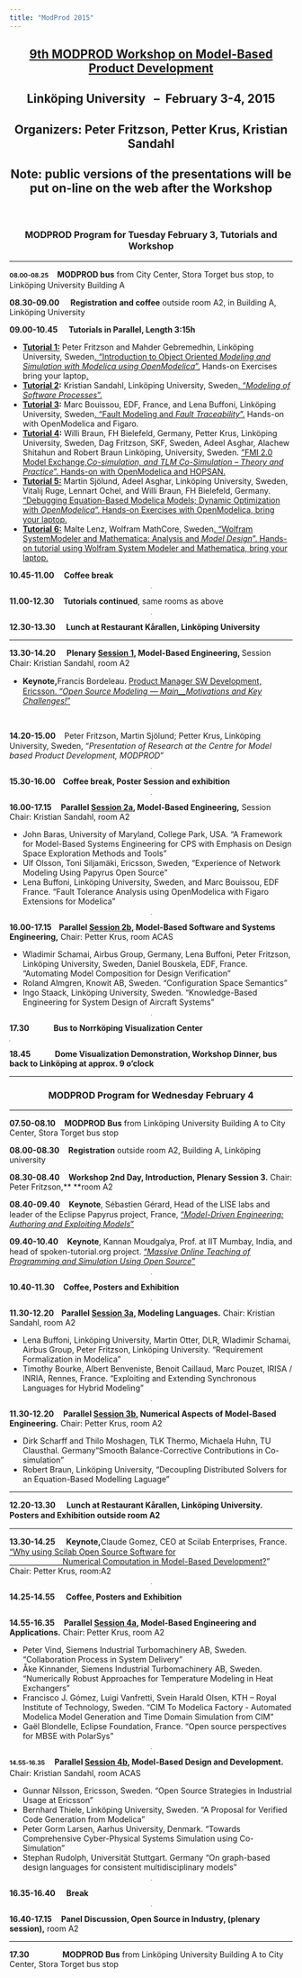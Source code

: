 ```yaml
---
title: "ModProd 2015"
---
```

<h2 align="center">
  <a href="http://www.modprod.liu.se/modprod-2015?l=en"><strong>9th MODPROD Workshop on Model-Based Product Development</strong></a>
</h2>

<h2 align="center">
  Linköping University&nbsp;&nbsp; –&nbsp; February 3-4, 2015
</h2>

<h2 align="center">
  Organizers: Peter Fritzson, Petter Krus, Kristian Sandahl
</h2>

<h2 align="center">
  Note: public versions of the presentations will be put on-line on the web after the Workshop
</h2>

##### &nbsp;

<h3 style="text-align: center;">
  <span style="font-size: 12pt;">MODPROD Program for Tuesday February 3, Tutorials and Workshop</span>
</h3>

* * *

<strong style="line-height: 17.92px; font-size: 11px;">08.00-08.25</strong><span style="line-height: 17.92px; font-size: 11px;">&nbsp;&nbsp;&nbsp;&nbsp;&nbsp;</span>**MODPROD bus** from City Center, Stora Torget bus stop, to Linköping University Building A

**08.30-09.00** &nbsp;&nbsp;&nbsp;&nbsp;**Registration** **and coffee** outside room A2, in Building A, Linköping University

<p align="left">
  <strong>09.00-10.45</strong> &nbsp;&nbsp;&nbsp;&nbsp;<strong>Tutorials in Parallel, Length 3:15h</strong>
</p>

  * **<span style="text-decoration: underline;">Tutorial 1:</span>** Peter Fritzson and Mahder Gebremedhin, Linköping University, Sweden[. “Introduction to Object Oriented _Modeling and Simulation with Modelica using OpenModelica_”.][74] Hands-on Exercises bring your laptop[.][74]
  * **<span style="text-decoration: underline;">Tutorial 2</span>:** Kristian Sandahl, Linköping University, Sweden[. “_Modeling of Software Processes_”.][75]
  * **<span style="text-decoration: underline;">Tutorial 3</span>:** Marc Bouissou, EDF, France, and Lena Buffoni, Linköping University, Sweden[. “Fault Modeling and _Fault Traceability_”.][76] Hands-on with OpenModelica and Figaro.[][76]
  * **<span style="text-decoration: underline;">Tutorial 4</span>:** Willi Braun, FH Bielefeld, Germany, Petter Krus, Linköping University, Sweden, Dag Fritzson, SKF, Sweden, Adeel Asghar, Alachew Shitahun and Robert Braun Linköping, University, Sweden. [”FMI 2.0 Model Exchange,_Co-simulation, and TLM Co-Simulation – Theory and Practice_”. Hands-on with OpenModelica and HOPSAN.][77]
  * **<span style="text-decoration: underline;">Tutorial 5:</span>** [][78]Martin Sjölund, Adeel Asghar, Linköping University, Sweden, Vitalij Ruge, Lennart Ochel, and Willi Braun, FH Bielefeld, Germany. [“Debugging Equation-Based Modelica Models; Dynamic Optimization with _OpenModelica_”. Hands-on Exercises with OpenModelica, bring your laptop.][78]
  * **<span style="text-decoration: underline;">Tutorial 6:</span>** [][79]Malte Lenz, Wolfram MathCore, Sweden[. “Wolfram SystemModeler and Mathematica: Analysis and _Model Design_”. Hands-on tutorial using Wolfram System Modeler and Mathematica, bring your laptop.][79]

**10.45-11.00** **&nbsp; &nbsp; Coffee break**

<div align="center">
  <hr align="center" size="2" width="1" />
</div>

**11.00-12.30 &nbsp; &nbsp; Tutorials continued**, same rooms as above

<div align="center">
  <hr align="center" size="2" width="1" />
</div>

**12.30-13.30** &nbsp;&nbsp;&nbsp;**&nbsp;Lunch at Restaurant Kårallen, Linköping University**

* * *

<strong style="line-height: 17.92px;">13.30-14.20</strong> <span style="line-height: 17.92px;">&nbsp;&nbsp;&nbsp;&nbsp;</span><strong style="line-height: 17.92px;">Plenary <span style="text-decoration: underline;">Session 1</span>, Model-Based Engineering, </strong><span style="line-height: 17.92px;">Session Chair: Kristian Sandahl, room A2</span>

  * <strong style="line-height: 17.92px;">Keynote,</strong>Francis Bordeleau. [Product Manager SW Development, Ericsson. “_Open Source Modeling — Main__Motivations and Key Challenges!_”][80]

&nbsp;

<strong style="line-height: 17.92px;">14.20-15.00</strong><span style="line-height: 17.92px;">&nbsp; &nbsp; </span>Peter Fritzson, Martin Sjölund; Petter Krus, Linköping University, Sweden, “_Presentation of Research at the_ _Centre for Model based Product Development, MODPROD_”

<div align="center">
  <hr align="center" size="2" width="1" />
</div>

**15.30-16.00 &nbsp; &nbsp;Coffee break, Poster Session and exhibition**

<div align="center">
  <hr align="center" size="2" width="1" />
</div>

**16.00-17.15 &nbsp; &nbsp; Parallel <span style="text-decoration: underline;">Session 2a</span>, Model-Based Engineering,** Session Chair: Kristian Sandahl, room A2

  * John Baras, University of Maryland, College Park, USA. “A Framework for Model-Based Systems Engineering for CPS with Emphasis on Design Space Exploration Methods and Tools”
  * Ulf Olsson, Toni Siljamäki, Ericsson, Sweden, “Experience of Network Modeling Using Papyrus Open Source”
  * Lena Buffoni, Linköping University, Sweden, and Marc Bouissou, EDF France. “Fault Tolerance Analysis using OpenModelica with Figaro Extensions for Modelica”

<div align="center">
  <hr align="center" size="2" width="1" />
</div>

**16.00-17.15 &nbsp; &nbsp;Parallel <span style="text-decoration: underline;">Session 2b</span>, Model-Based Software and Systems Engineering,** Chair: Petter Krus, room ACAS

  * Wladimir Schamai, Airbus Group, Germany, Lena Buffoni, Peter Fritzson, Linköping University, Sweden, Daniel Bouskela, EDF, France. “Automating Model Composition for Design Verification”
  * Roland Almgren, Knowit AB, Sweden. “Configuration Space Semantics”
  * Ingo Staack, Linköping University, Sweden. “Knowledge-Based Engineering for System Design of Aircraft Systems”

<div align="center">
  <hr align="center" size="2" width="1" />
</div>

<p align="left">
  <strong>17.30<em>&nbsp; &nbsp; &nbsp; &nbsp; &nbsp; &nbsp;&nbsp; </em>Bus to Norrköping Visualization Center</strong>
</p>

<div align="left">
  <hr align="left" size="2" width="1" />
</div>

<p align="left">
  <strong>18.45<em>&nbsp; &nbsp; &nbsp; &nbsp; &nbsp; &nbsp;&nbsp; </em>Dome Visualization Demonstration, Workshop Dinner, bus back to Linköping at approx. 9 o’clock</strong>
</p>

* * *

<h3 align="center">
  <span style="font-size: 12pt;"><strong>MODPROD Program for Wednesday February 4</strong></span>
</h3>

* * *

**07.50-08.10**&nbsp; &nbsp; **MODPROD Bus** from Linköping University Building A to City Center, Stora Torget bus stop

**08.00-08.30**&nbsp; &nbsp;&nbsp;**Registration** outside room A2, Building A, Linköping university

**08.30-08.40** &nbsp;&nbsp;&nbsp;**Workshop 2nd Day, Introduction, Plenary Session 3.** Chair: Peter Fritzson,**&nbsp;**room A2

<strong style="line-height: 17.92px;">08.40-09.40</strong> <span style="line-height: 17.92px;">&nbsp;&nbsp;&nbsp;</span><strong style="line-height: 17.92px;">Keynote</strong><span style="line-height: 17.92px;">, </span>Sébastien Gérard, Head of the LISE labs and leader of the Eclipse Papyrus project, France, [“_Model-Driven Engineering: Authoring and Exploiting Models_”][81]

<strong style="line-height: 17.92px;">09.40-10.40</strong><span style="line-height: 17.92px;">&nbsp;&nbsp;&nbsp;&nbsp;</span><strong style="line-height: 17.92px;">Keynote</strong><span style="line-height: 17.92px;">, </span>Kannan Moudgalya, Prof. at IIT Mumbay, India, and head of spoken-tutorial.org project. [“_Massive_ _Online Teaching of Programming and Simulation Using Open Source_”][82]

<div align="center">
  <hr align="center" size="2" width="1" />
</div>

**10.40-11.30**&nbsp;&nbsp;&nbsp;&nbsp;**Coffee, Posters and Exhibition**

<div align="center">
  <hr align="center" size="2" width="1" />
</div>

**11.30-12.20 &nbsp; &nbsp;Parallel <span style="text-decoration: underline;">Session 3a</span>, Modeling Languages.** Chair: Kristian Sandahl, room A2

  * Lena Buffoni, Linköping University, Martin Otter, DLR, Wladimir Schamai, Airbus Group, Peter Fritzson, Linköping University. “Requirement Formalization in Modelica”
  * Timothy Bourke, Albert Benveniste, Benoit Caillaud, Marc Pouzet, IRISA / INRIA, Rennes, France. “Exploiting and Extending Synchronous Languages for Hybrid Modeling”

<div align="center">
  <hr align="center" size="2" width="1" />
</div>

**11.30-12.20 &nbsp; &nbsp; Parallel <span style="text-decoration: underline;">Session 3b</span>, Numerical Aspects of Model-Based Engineering.** Chair: Petter Krus, room A2

  * <span style="line-height: 17.92px;"></span>Dirk Scharff and Thilo Moshagen, TLK Thermo, Michaela Huhn, TU Clausthal. Germany“Smooth Balance-Corrective Contributions in Co-simulation”
  * Robert Braun, Linköping University, “Decoupling Distributed Solvers for an Equation-Based Modelling Laguage”

* * *

<strong style="line-height: 17.92px;">12.20-13.30</strong> <span style="line-height: 17.92px;">&nbsp;&nbsp;&nbsp;&nbsp;</span><strong style="line-height: 17.92px;">Lunch at Restaurant Kårallen, Linköping University. </strong><strong style="line-height: 17.92px;">Posters and Exhibition outside room A2</strong>

* * *

<strong style="line-height: 17.92px;">13.30-14.25</strong><span style="line-height: 17.92px;">&nbsp; &nbsp; &nbsp;</span><strong style="line-height: 17.92px;">Keynote,</strong>Claude Gomez, CEO at Scilab Enterprises, France. [“Why using Scilab Open Source Software for][83]  
 [&nbsp;&nbsp;&nbsp;&nbsp;&nbsp;&nbsp;&nbsp;&nbsp;&nbsp;&nbsp;&nbsp;&nbsp;&nbsp;&nbsp;&nbsp;&nbsp;&nbsp;&nbsp;&nbsp;&nbsp;&nbsp;&nbsp;&nbsp;&nbsp;Numerical Computation in Model-Based Development?][83]” Chair: Petter Krus, room:A2

<div align="center">
  <hr align="center" size="2" width="1" />
</div>

**14.25-14.55**&nbsp; &nbsp; &nbsp;**Coffee, Posters and Exhibition**

<div align="center">
  <hr align="center" size="2" width="1" />
</div>

**14.55-16.35 &nbsp; &nbsp; Parallel <span style="text-decoration: underline;">Session 4a</span>, Model-Based Engineering and Applications.** Chair: Petter Krus, room A2

  * Peter Vind, Siemens Industrial Turbomachinery AB, Sweden. “Collaboration Process in System Delivery”
  * Åke Kinnander, Siemens Industrial Turbomachinery AB, Sweden. “Numerically Robust Approaches for Temperature Modeling in Heat Exchangers”
  * Francisco J. Gómez, Luigi Vanfretti, Svein Harald Olsen, KTH – Royal Institute of Technology, Sweden. “CIM To Modelica Factory - Automated Modelica Model Generation and Time Domain Simulation from CIM”
  * Gaël Blondelle, Eclipse Foundation, France. “Open source perspectives for MBSE with PolarSys”

<div align="center">
  <hr align="center" size="2" width="1" />
</div>

<strong style="line-height: 17.92px; font-size: 11px;">14.55-16.35</strong> **&nbsp; &nbsp; Parallel <span style="text-decoration: underline;">Session 4b</span>, Model-Based Design and Development.** Chair: Kristian Sandahl, room ACAS

  * Gunnar Nilsson, Ericsson, Sweden. “Open Source Strategies in Industrial Usage at Ericsson”
  * Bernhard Thiele, Linköping University, Sweden. “A Proposal for Verified Code Generation from Modelica”
  * Peter Gorm Larsen, Aarhus University, Denmark. “Towards Comprehensive Cyber-Physical Systems Simulation using Co-Simulation”
  * Stephan Rudolph, Universität Stuttgart. Germany “On graph-based design languages for consistent multidisciplinary models”

<div align="center">
  <hr align="center" size="2" width="1" />
</div>

**16.35-16.40**&nbsp;&nbsp;&nbsp;&nbsp;&nbsp;**Break**

<div align="center">
  <hr align="center" size="2" width="1" />
</div>

**16.40-17.15 &nbsp; &nbsp; Panel Discussion, Open Source in Industry, (plenary session),** room A2&nbsp;

* * *

**17.30**&nbsp; &nbsp; &nbsp; &nbsp; &nbsp; &nbsp; &nbsp; &nbsp;**MODPROD Bus** from Linköping University Building A to City Center, Stora Torget bus stop

 [74]: http://www.modprod.liu.se/modprod-2015/1.612948/Tutorial1-Abstract-Modelicaintroduction-Fritzson-MODPROD2015.pdf
 [75]: http://www.modprod.liu.se/modprod-2015/1.612934/Tutorial2-Abstract-Modeling-of-software-processes-MODPROD2015.pdf
 [76]: http://www.modprod.liu.se/modprod-2015/1.612949/Tutorial3-Abstract-FaultModeling-And-Analysis-Bouissou-Buffoni.pdf
 [77]: http://www.modprod.liu.se/modprod-2015/1.612954/Tutorial4-Abstract-FMI2.0-Co-simulation-TLM-MODPROD2015.pdf
 [78]: http://www.modprod.liu.se/modprod-2015/1.612946/Tutorial5-Abstract-ModelDebugging-and-Dynamic-Optimization.pdf
 [79]: http://www.modprod.liu.se/modprod-2015/1.612955/Tutorial6-Abstract-WolframSystemModeler.pdf
 [80]: http://www.modprod.liu.se/openmodelica-2015/1.612941/Francis-Bordeleau-Abstract-Bio-Keynote-MODPROD2015.pdf
 [81]: http://www.modprod.liu.se/modprod-2015/1.612930/Sebastien-Gerard-Abstract-Bio-Keynote-MODPROD2015.pdf
 [82]: http://www.modprod.liu.se/openmodelica-2015/1.609455/Kannan-Moudgalya-Abstract-Bio-Keynote-MODPROD2015.pdf
 [83]: http://www.modprod.liu.se/modprod-2015/1.612937/Claude-Gomez-Abstract-Bio-Keynote-MODPROD2015.pdf